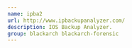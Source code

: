 ```yaml
---
name: ipba2
url: http://www.ipbackupanalyzer.com/
description: IOS Backup Analyzer.
group: blackarch blackarch-forensic
---
```

